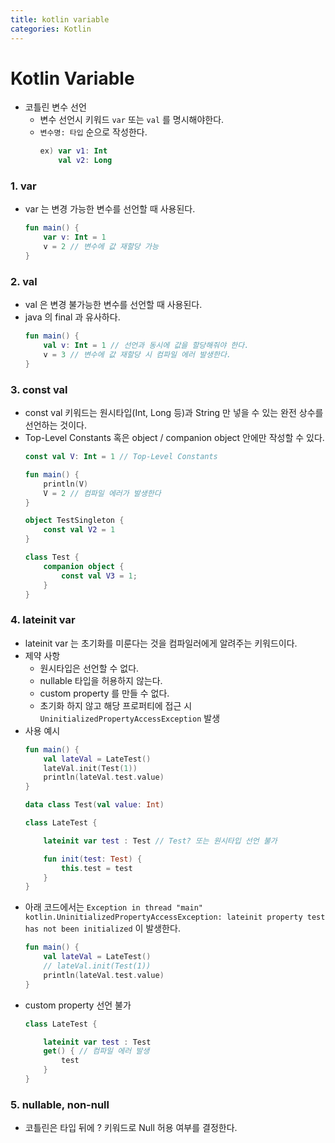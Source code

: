 ```yaml
---
title: kotlin variable
categories: Kotlin
---
```


# Kotlin Variable
- 코틀린 변수 선언
    - 변수 선언시 키워드 `var` 또는 `val` 를 명시해야한다.
    - `변수명: 타입` 순으로 작성한다.
        ```kotlin
        ex) var v1: Int
            val v2: Long
        ```

### 1. var
- var 는 변경 가능한 변수를 선언할 때 사용된다.
    ```kotlin
    fun main() {
        var v: Int = 1
        v = 2 // 변수에 값 재할당 가능
    }
    ```

### 2. val
- val 은 변경 불가능한 변수를 선언할 때 사용된다.
- java 의 final 과 유사하다.
    ```kotlin
    fun main() {
        val v: Int = 1 // 선언과 동시에 값을 할당해줘야 한다.
        v = 3 // 변수에 값 재할당 시 컴파일 에러 발생한다.
    }
    ```

### 3. const val
- const val 키워드는 원시타입(Int, Long 등)과 String 만 넣을 수 있는 완전 상수를 선언하는 것이다.
- Top-Level Constants 혹은 object / companion object 안에만 작성할 수 있다.
    ```kotlin
    const val V: Int = 1 // Top-Level Constants 

    fun main() {
        println(V)
        V = 2 // 컴파일 에러가 발생한다
    }

    object TestSingleton {
        const val V2 = 1
    }

    class Test {
        companion object {
            const val V3 = 1;
        }
    }
    ```

### 4. lateinit var
- lateinit var 는 초기화를 미룬다는 것을 컴파일러에게 알려주는 키워드이다.
- 제약 사항
    - 원시타입은 선언할 수 없다.
    - nullable 타입을 허용하지 않는다.
    - custom property 를 만들 수 없다.
    - 초기화 하지 않고 해당 프로퍼티에 접근 시 `UninitializedPropertyAccessException` 발생
- 사용 예시
    ```kotlin
    fun main() {
        val lateVal = LateTest()
        lateVal.init(Test(1))
        println(lateVal.test.value)
    }

    data class Test(val value: Int)

    class LateTest {

        lateinit var test : Test // Test? 또는 원시타입 선언 불가

        fun init(test: Test) {
            this.test = test
        }
    }
    ```
- 아래 코드에서는 `Exception in thread "main" kotlin.UninitializedPropertyAccessException: lateinit property test has not been initialized` 이 발생한다.
    ```kotlin
    fun main() {
        val lateVal = LateTest()
        // lateVal.init(Test(1)) 
        println(lateVal.test.value)
    }
    ```
- custom property 선언 불가
    ```kotlin
    class LateTest {

        lateinit var test : Test
        get() { // 컴파일 에러 발생
            test
        }
    }
    ```

### 5. nullable, non-null
- 코틀린은 타입 뒤에 ? 키워드로 Null 허용 여부를 결정한다.